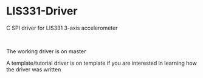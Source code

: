 # LIS331-Driver
C SPI driver for LIS331 3-axis accelerometer

<br>

The working driver is on master

A template/tutorial driver is on template if you are interested in learning how the driver was written
